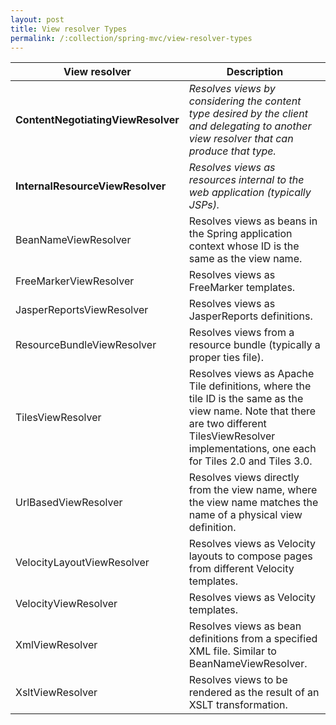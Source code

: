 ```yaml
---
layout: post
title: View resolver Types
permalink: /:collection/spring-mvc/view-resolver-types
---
```


|View resolver                  |Description|
|---                            |---|
|**ContentNegotiatingViewResolver** |	*Resolves views by considering the content type desired by the client and delegating to another view resolver that can produce that type.*|
|**InternalResourceViewResolver**   |	*Resolves views as resources internal to the web application (typically JSPs).*|
|BeanNameViewResolver           |	Resolves views as beans in the Spring application context whose ID is the same as the view name.|
|FreeMarkerViewResolver         |	Resolves views as FreeMarker templates.|
|JasperReportsViewResolver      |	Resolves views as JasperReports definitions.|
|ResourceBundleViewResolver     |	Resolves views from a resource bundle (typically a proper ties file).|
|TilesViewResolver              |	Resolves views as Apache Tile definitions, where the tile ID is the same as the view name. Note that there are two different TilesViewResolver implementations, one each for Tiles 2.0 and Tiles 3.0.|
|UrlBasedViewResolver           |	Resolves views directly from the view name, where the view name matches the name of a physical view definition.|
|VelocityLayoutViewResolver     |	Resolves views as Velocity layouts to compose pages from different Velocity templates.|
|VelocityViewResolver           |	Resolves views as Velocity templates.|
|XmlViewResolver                |	Resolves views as bean definitions from a specified XML file. Similar to BeanNameViewResolver.|
|XsltViewResolver               |	Resolves views to be rendered as the result of an XSLT transformation.|
